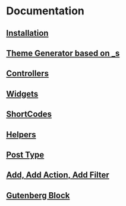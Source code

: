 # Documentation

## [Installation](https://github.com/cehojac/antonella-framework-for-wp/tree/2.0/docs/2.0/en-EN/install.md)

## [Theme Generator based on \_s](https://github.com/cehojac/antonella-framework-for-wp/tree/2.0/docs/2.0/en-EN/underscores.md)

## [Controllers](https://github.com/cehojac/antonella-framework-for-wp/tree/2.0/docs/2.0/en-EN/controllers.md)

## [Widgets](https://github.com/cehojac/antonella-framework-for-wp/blob/2.0/docs/2.0/en-EN/widgets.md)

## [ShortCodes](https://github.com/cehojac/antonella-framework-for-wp/blob/2.0/docs/2.0/en-EN/shortcode.md)

## [Helpers](https://github.com/cehojac/antonella-framework-for-wp/blob/2.0/docs/2.0/en-EN/helper.md)

## [Post Type](https://github.com/cehojac/antonella-framework-for-wp/blob/2.0/docs/2.0/en-EN/cpt.md)

## [Add, Add Action, Add Filter](https://github.com/cehojac/antonella-framework-for-wp/blob/2.0/docs/2.0/en-EN/add.md)

## [Gutenberg Block](https://github.com/cehojac/antonella-framework-for-wp/blob/2.0/docs/2.0/en-EN/gutenberg.md)
